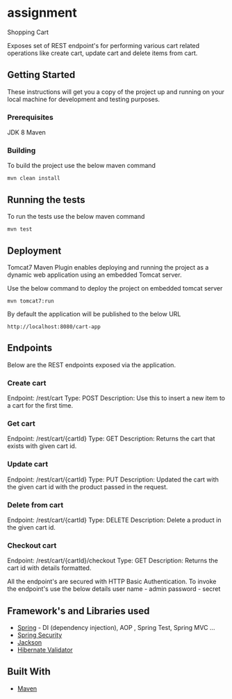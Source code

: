 # assignment
Shopping Cart

Exposes set of REST endpoint's for performing various cart related operations like create cart, update cart and delete items from cart. 

## Getting Started

These instructions will get you a copy of the project up and running on your local machine for development and testing purposes.

### Prerequisites

JDK 8
Maven

### Building

To build the project use the below maven command

```
mvn clean install
```

## Running the tests

To run the tests use the below maven command

```
mvn test
```

## Deployment

Tomcat7 Maven Plugin enables deploying and running the project as a dynamic web application using an embedded Tomcat server.

Use the below command to deploy the project on embedded tomcat server

```
mvn tomcat7:run
```

By default the application will be published to the below URL

```
http://localhost:8080/cart-app
```

## Endpoints

Below are the REST endpoints exposed via the application.


### Create cart
Endpoint:	/rest/cart
Type:	POST
Description: Use this to insert a new item to a cart for the first time.

### Get cart
Endpoint:	/rest/cart/{cartId}
Type:	GET
Description: Returns the cart that exists with given cart id.

### Update cart
Endpoint:	/rest/cart/{cartId}
Type:	PUT
Description: Updated the cart with the given cart id with the product passed in the request.

### Delete from cart
Endpoint:	/rest/cart/{cartId}
Type:	DELETE
Description: Delete a product in the given cart id.

### Checkout cart
Endpoint:	/rest/cart/{cartId}/checkout
Type:	GET
Description: Returns the cart id with details formatted.

All the endpoint's are secured with HTTP Basic Authentication. To invoke the endpoint's use the below details
user name - admin
password - secret

## Framework's and Libraries used
* [Spring](https://projects.spring.io/spring-framework/) - DI (dependency injection), AOP , Spring Test, Spring MVC ...
* [Spring Security](https://projects.spring.io/spring-security/)
* [Jackson](http://github.com/FasterXML/jackson)
* [Hibernate Validator](http://hibernate.org/validator/)

## Built With

* [Maven](https://maven.apache.org/)